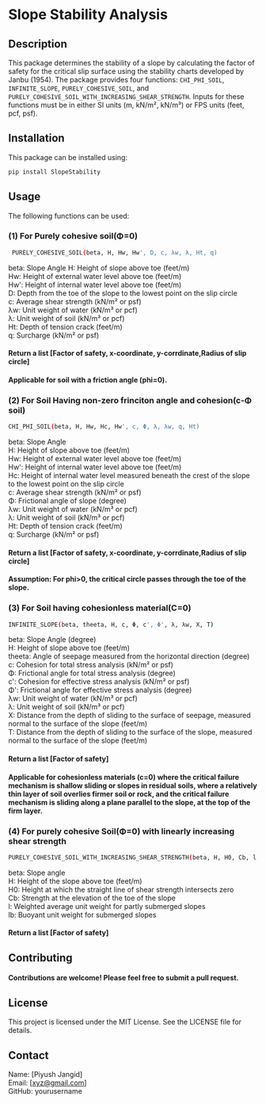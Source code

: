 # Slope Stability Analysis

## Description

This package determines the stability of a slope by calculating the factor of safety for the critical slip surface using the stability charts developed by Janbu (1954). The package provides four functions: `CHI_PHI_SOIL`, `INFINITE_SLOPE`, `PURELY_COHESIVE_SOIL`, and `PURELY_COHESIVE_SOIL_WITH_INCREASING_SHEAR_STRENGTH`. Inputs for these functions must be in either SI units (m, kN/m², kN/m³) or FPS units (feet, pcf, psf).

## Installation

This package can be installed using:

```sh
pip install SlopeStability
```

## Usage
The following functions can be used:
### (1) For Purely cohesive soil(Φ=0)
```sh
 PURELY_COHESIVE_SOIL(beta, H, Hw, Hw', D, c, λw, λ, Ht, q)
```
beta: Slope Angle
H: Height of slope above toe (feet/m)<br />
Hw: Height of external water level above toe (feet/m)<br />
Hw': Height of internal water level above toe (feet/m)<br />
D: Depth from the toe of the slope to the lowest point on the slip circle<br />
c: Average shear strength (kN/m² or psf)<br />
λw: Unit weight of water (kN/m³ or pcf)<br />
λ: Unit weight of soil (kN/m³ or pcf)<br />
Ht: Depth of tension crack (feet/m)<br />
q: Surcharge (kN/m² or psf)<br />

#### Return a list [Factor of safety, x-coordinate, y-corrdinate,Radius of slip circle]
#### Applicable for soil with a friction angle (phi=0).

### (2) For Soil Having non-zero frinciton angle and cohesion(c-Φ soil)

```sh
CHI_PHI_SOIL(beta, H, Hw, Hc, Hw', c, Φ, λ, λw, q, Ht)
```
beta: Slope Angle<br />
H: Height of slope above toe (feet/m)<br />
Hw: Height of external water level above toe (feet/m)<br />
Hw': Height of internal water level above toe (feet/m)<br />
Hc: Height of internal water level measured beneath the crest of the slope to the lowest point on the slip circle<br />
c: Average shear strength (kN/m² or psf)<br />
Φ: Frictional angle of slope (degree)<br />
λw: Unit weight of water (kN/m³ or pcf)<br />
λ: Unit weight of soil (kN/m³ or pcf)<br />
Ht: Depth of tension crack (feet/m)<br />
q: Surcharge (kN/m² or psf)<br />

#### Return a list [Factor of safety, x-coordinate, y-corrdinate,Radius of slip circle]
#### Assumption: For phi>0, the critical circle passes through the toe of the slope.

### (3) For Soil having cohesionless material(C=0)
```sh
INFINITE_SLOPE(beta, theeta, H, c, Φ, c', Φ', λ, λw, X, T)
```
beta: Slope Angle (degree)<br />
H: Height of slope above toe (feet/m)<br />
theeta: Angle of seepage measured from the horizontal direction (degree)<br />
c: Cohesion for total stress analysis (kN/m² or psf)<br />
Φ: Frictional angle for total stress analysis (degree)<br />
c': Cohesion for effective stress analysis (kN/m² or psf)<br />
Φ': Frictional angle for effective stress analysis (degree)<br />
λw: Unit weight of water (kN/m³ or pcf)<br />
λ: Unit weight of soil (kN/m³ or pcf)<br />
X: Distance from the depth of sliding to the surface of seepage, measured normal to the surface of the slope (feet/m)<br />
T: Distance from the depth of sliding to the surface of the slope, measured normal to the surface of the slope (feet/m)<br />

#### Return a list [Factor of safety]
#### Applicable for cohesionless materials (c=0) where the critical failure mechanism is shallow sliding or slopes in residual soils, where a relatively thin layer of soil overlies firmer soil or rock, and the critical failure mechanism is sliding along a plane parallel to the slope, at the top of the firm layer.

### (4) For purely cohesive Soil(Φ=0) with linearly increasing shear strength 

```sh
PURELY_COHESIVE_SOIL_WITH_INCREASING_SHEAR_STRENGTH(beta, H, H0, Cb, l, lb)
```
beta: Slope angle<br />
H: Height of the slope above toe (feet/m)<br />
H0: Height at which the straight line of shear strength intersects zero<br />
Cb: Strength at the elevation of the toe of the slope<br />
l: Weighted average unit weight for partly submerged slopes<br />
lb: Buoyant unit weight for submerged slopes<br />

#### Return a list [Factor of safety]

## Contributing
#### Contributions are welcome! Please feel free to submit a pull request.

## License
This project is licensed under the MIT License. See the LICENSE file for details.

## Contact
Name: [Piyush Jangid]<br />
Email: [xyz@gmail.com]<br />
GitHub: yourusername